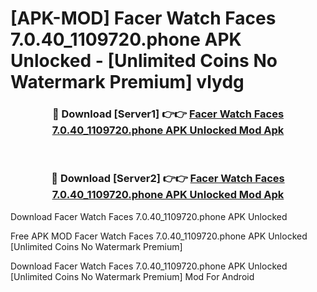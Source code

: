 # [APK-MOD] Facer Watch Faces 7.0.40_1109720.phone APK Unlocked - [Unlimited Coins No Watermark Premium] vlydg



<div align="center">
<h3>🔴 Download [Server1] 👉👉 <a href="https://momento.my/?title=Facer_Watch_Faces_7.0.40_1109720.phone_APK_Unlocked">Facer Watch Faces 7.0.40_1109720.phone APK Unlocked Mod Apk</a></h3><br>

<h3>🔴 Download [Server2] 👉👉 <a href="https://momento.my/?title=Facer_Watch_Faces_7.0.40_1109720.phone_APK_Unlocked">Facer Watch Faces 7.0.40_1109720.phone APK Unlocked Mod Apk</a></h3>
</div>



Download Facer Watch Faces 7.0.40_1109720.phone APK Unlocked 

Free APK MOD Facer Watch Faces 7.0.40_1109720.phone APK Unlocked [Unlimited Coins No Watermark Premium]

Download Facer Watch Faces 7.0.40_1109720.phone APK Unlocked [Unlimited Coins No Watermark Premium] Mod For Android
